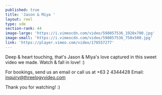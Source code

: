 ```yaml
---
published: true
title: 'Jason & Miya '
layout: reel
type: sde
section-rank: 44
image-large: 'https://i.vimeocdn.com/video/598057536_1920x700.jpg'
image-small: 'https://i.vimeocdn.com/video/598057536_750x500.jpg'
link: 'https://player.vimeo.com/video/176557277'
---
```

Deep & heart touching, that's Jason & Miya's love captured in this sweet video we made. Watch & fall in love! :)

For bookings, send us an email or call us at +63 2 4344428
Email: inquiry@threelogyvideo.com

Thank you for watching! :)